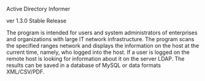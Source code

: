 Active Directory Informer

ver 1.3.0 Stable Release

The program is intended for users and system administrators of enterprises and
organizations with large IT network infrastructure. 
The program scans the specified ranges network and displays the information
on the host at the current time, namely, who logged into the host.
If a user is logged on the remote host is looking for information about it
on the server LDAP. The results can be saved in a database of MySQL or 
data formats XML/CSV/PDF.





